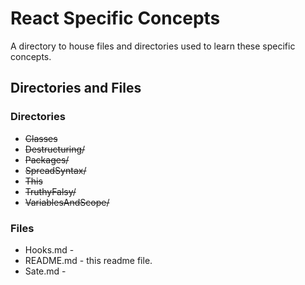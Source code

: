 # React Specific Concepts

A directory to house files and directories used to learn these specific concepts.

## Directories and Files

### Directories

* ~~Classes~~
* ~~Destructuring/~~
* ~~Packages/~~
* ~~SpreadSyntax/~~
* ~~This~~
* ~~TruthyFalsy/~~
* ~~VariablesAndScope/~~

### Files

* Hooks.md - 
* README.md - this readme file.
* Sate.md - 